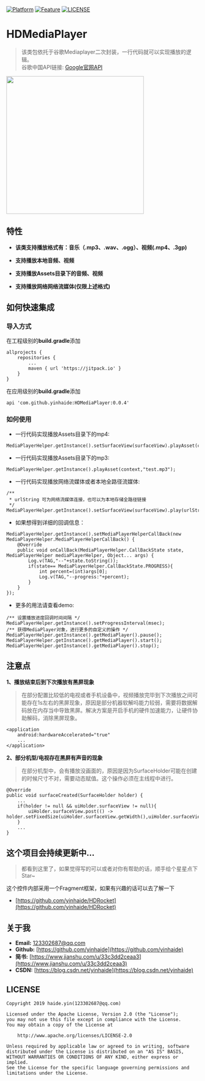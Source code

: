 [![Platform](https://img.shields.io/badge/平台-%20Android%20-brightgreen.svg)](https://github.com/yinhaide/Rocket-master/wiki)
[![Feature](https://img.shields.io/badge/特性-%20轻量级%20%7C%20稳定%20%20%7C%20强大%20-brightgreen.svg)](https://github.com/yinhaide/Rocket-master/wiki)
[![LICENSE](https://img.shields.io/hexpm/l/plug.svg)](https://www.apache.org/licenses/LICENSE-2.0)

# HDMediaPlayer
> 该类包依托于谷歌Mediaplayer二次封装，一行代码就可以实现播放的逻辑。 <br/>
> 谷歌中国API链接: [Google官网API](https://developer.android.google.cn/guide/topics/media/mediaplayer.html) <br/>

<img src="image/readme.gif" width = "360px"/>

## 特性
+ **该类支持播放格式有：音乐（.mp3、.wav、.ogg）、视频(.mp4、.3gp)**

+ **支持播放本地音频、视频**

+ **支持播放Assets目录下的音频、视频**

+ **支持播放网络网络流媒体(仅限上述格式)**

## 如何快速集成

### 导入方式
在工程级别的**build.gradle**添加
```
allprojects {
    repositories {
        ...
        maven { url 'https://jitpack.io' }
    }
}
```
在应用级别的**build.gradle**添加
```
api 'com.github.yinhaide:HDMediaPlayer:0.0.4'
```

### 如何使用

* 一行代码实现播放Assets目录下的mp4:

```
MediaPlayerHelper.getInstance().setSurfaceView(surfaceView).playAsset(context,"test.mp4");
```


* 一行代码实现播放Assets目录下的mp3:

```
MediaPlayerHelper.getInstance().playAsset(context,"test.mp3");
```

* 一行代码实现播放网络流媒体或者本地全路径流媒体:

```
/**
 * urlString 可为网络流媒体连接，也可以为本地存储全路径链接
 */
MediaPlayerHelper.getInstance().setSurfaceView(surfaceView).play(urlString);
```

* 如果想得到详细的回调信息：

```
MediaPlayerHelper.getInstance().setMediaPlayerHelperCallBack(new MediaPlayerHelper.MediaPlayerHelperCallBack() {
    @Override
    public void onCallBack(MediaPlayerHelper.CallBackState state, MediaPlayerHelper mediaPlayerHelper, Object... args) {
        Log.v(TAG,"--"+state.toString());
        if(state== MediaPlayerHelper.CallBackState.PROGRESS){
            int percent=(int)args[0];
            Log.v(TAG,"--progress:"+percent);
        }
    }
});
```

* 更多的用法请查看demo:

```
/** 设置播放进度回调时间间隔 */
MediaPlayerHelper.getInstance().setProgressInterval(msec);
/** 获得MediaPlayer对象，进行更多的自定义的操作 */
MediaPlayerHelper.getInstance().getMediaPlayer().pause();
MediaPlayerHelper.getInstance().getMediaPlayer().start();
MediaPlayerHelper.getInstance().getMediaPlayer().stop();
```
## 注意点
**1、播放结束后到下次播放有黑屏现象**
> 在部分配置比较低的电视或者手机设备中，视频播放完毕到下次播放之间可能存在1s左右的黑屏现象，原因是部分机器软解吗能力较弱，需要将数据解码放在内存当中导致黑屏。解决方案是开启手机的硬件加速能力，让硬件协助解码，消除黑屏现象。
```
<application
    android:hardwareAccelerated="true"
    ...
</application>
```
**2、部分机型/电视存在黑屏有声音的现象**
> 在部分机型中，会有播放没画面的，原因是因为SurfaceHolder可能在创建的时候尺寸不对，需要动态赋值。这个操作必须在主线程中进行。
```
@Override
public void surfaceCreated(SurfaceHolder holder) {
    ...
    if(holder != null && uiHolder.surfaceView != null){
        uiHolder.surfaceView.post(() -> holder.setFixedSize(uiHolder.surfaceView.getWidth(),uiHolder.surfaceView.getHeight()));
    }
    ...
}
```

## 这个项目会持续更新中... 
> 都看到这里了，如果觉得写的可以或者对你有帮助的话，顺手给个星星点下Star~

这个控件内部采用一个Fragment框架，如果有兴趣的话可以去了解一下
+ [https://github.com/yinhaide/HDRocket](https://github.com/yinhaide/HDRocket)

## 关于我
+ **Email:** [123302687@qq.com](123302687@qq.com)
+ **Github:** [https://github.com/yinhaide](https://github.com/yinhaide)
+ **简书:** [https://www.jianshu.com/u/33c3dd2ceaa3](https://www.jianshu.com/u/33c3dd2ceaa3)
+ **CSDN:** [https://blog.csdn.net/yinhaide](https://blog.csdn.net/yinhaide)

## LICENSE
````
Copyright 2019 haide.yin(123302687@qq.com)

Licensed under the Apache License, Version 2.0 (the "License");
you may not use this file except in compliance with the License.
You may obtain a copy of the License at

    http://www.apache.org/licenses/LICENSE-2.0

Unless required by applicable law or agreed to in writing, software
distributed under the License is distributed on an "AS IS" BASIS,
WITHOUT WARRANTIES OR CONDITIONS OF ANY KIND, either express or implied.
See the License for the specific language governing permissions and
limitations under the License.
````